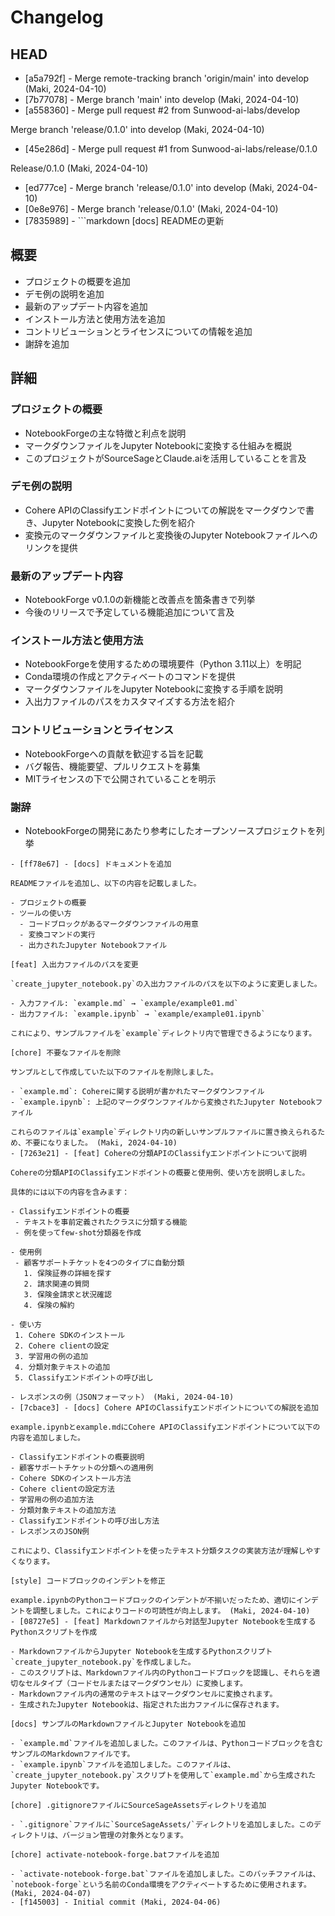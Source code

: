 # Changelog

## HEAD

- [a5a792f] - Merge remote-tracking branch 'origin/main' into develop (Maki, 2024-04-10)
- [7b77078] - Merge branch 'main' into develop (Maki, 2024-04-10)
- [a558360] - Merge pull request #2 from Sunwood-ai-labs/develop

Merge branch 'release/0.1.0' into develop (Maki, 2024-04-10)
- [45e286d] - Merge pull request #1 from Sunwood-ai-labs/release/0.1.0

Release/0.1.0 (Maki, 2024-04-10)
- [ed777ce] - Merge branch 'release/0.1.0' into develop (Maki, 2024-04-10)
- [0e8e976] - Merge branch 'release/0.1.0' (Maki, 2024-04-10)
- [7835989] - ```markdown
[docs] READMEの更新

## 概要

- プロジェクトの概要を追加
- デモ例の説明を追加
- 最新のアップデート内容を追加
- インストール方法と使用方法を追加
- コントリビューションとライセンスについての情報を追加
- 謝辞を追加

## 詳細

### プロジェクトの概要

- NotebookForgeの主な特徴と利点を説明
- マークダウンファイルをJupyter Notebookに変換する仕組みを概説
- このプロジェクトがSourceSageとClaude.aiを活用していることを言及

### デモ例の説明

- Cohere APIのClassifyエンドポイントについての解説をマークダウンで書き、Jupyter Notebookに変換した例を紹介
- 変換元のマークダウンファイルと変換後のJupyter Notebookファイルへのリンクを提供

### 最新のアップデート内容

- NotebookForge v0.1.0の新機能と改善点を箇条書きで列挙
- 今後のリリースで予定している機能追加について言及

### インストール方法と使用方法

- NotebookForgeを使用するための環境要件（Python 3.11以上）を明記
- Conda環境の作成とアクティベートのコマンドを提供
- マークダウンファイルをJupyter Notebookに変換する手順を説明
- 入出力ファイルのパスをカスタマイズする方法を紹介

### コントリビューションとライセンス

- NotebookForgeへの貢献を歓迎する旨を記載
- バグ報告、機能要望、プルリクエストを募集
- MITライセンスの下で公開されていることを明示

### 謝辞

- NotebookForgeの開発にあたり参考にしたオープンソースプロジェクトを列挙
``` (Maki, 2024-04-10)
- [ff78e67] - [docs] ドキュメントを追加

READMEファイルを追加し、以下の内容を記載しました。

- プロジェクトの概要
- ツールの使い方
  - コードブロックがあるマークダウンファイルの用意
  - 変換コマンドの実行
  - 出力されたJupyter Notebookファイル

[feat] 入出力ファイルのパスを変更

`create_jupyter_notebook.py`の入出力ファイルのパスを以下のように変更しました。

- 入力ファイル: `example.md` → `example/example01.md`
- 出力ファイル: `example.ipynb` → `example/example01.ipynb`

これにより、サンプルファイルを`example`ディレクトリ内で管理できるようになります。

[chore] 不要なファイルを削除

サンプルとして作成していた以下のファイルを削除しました。

- `example.md`: Cohereに関する説明が書かれたマークダウンファイル
- `example.ipynb`: 上記のマークダウンファイルから変換されたJupyter Notebookファイル

これらのファイルは`example`ディレクトリ内の新しいサンプルファイルに置き換えられるため、不要になりました。 (Maki, 2024-04-10)
- [7263e21] - [feat] Cohereの分類APIのClassifyエンドポイントについて説明

Cohereの分類APIのClassifyエンドポイントの概要と使用例、使い方を説明しました。

具体的には以下の内容を含みます：

- Classifyエンドポイントの概要
 - テキストを事前定義されたクラスに分類する機能
 - 例を使ってfew-shot分類器を作成

- 使用例
 - 顧客サポートチケットを4つのタイプに自動分類
   1. 保険証券の詳細を探す
   2. 請求関連の質問
   3. 保険金請求と状況確認
   4. 保険の解約

- 使い方
 1. Cohere SDKのインストール
 2. Cohere clientの設定
 3. 学習用の例の追加
 4. 分類対象テキストの追加
 5. Classifyエンドポイントの呼び出し

- レスポンスの例（JSONフォーマット） (Maki, 2024-04-10)
- [7cbace3] - [docs] Cohere APIのClassifyエンドポイントについての解説を追加

example.ipynbとexample.mdにCohere APIのClassifyエンドポイントについて以下の内容を追加しました。

- Classifyエンドポイントの概要説明
- 顧客サポートチケットの分類への適用例
- Cohere SDKのインストール方法
- Cohere clientの設定方法
- 学習用の例の追加方法
- 分類対象テキストの追加方法
- Classifyエンドポイントの呼び出し方法
- レスポンスのJSON例

これにより、Classifyエンドポイントを使ったテキスト分類タスクの実装方法が理解しやすくなります。

[style] コードブロックのインデントを修正

example.ipynbのPythonコードブロックのインデントが不揃いだったため、適切にインデントを調整しました。これによりコードの可読性が向上します。 (Maki, 2024-04-10)
- [08727e5] - [feat] Markdownファイルから対話型Jupyter Notebookを生成するPythonスクリプトを作成

- MarkdownファイルからJupyter Notebookを生成するPythonスクリプト`create_jupyter_notebook.py`を作成しました。
- このスクリプトは、Markdownファイル内のPythonコードブロックを認識し、それらを適切なセルタイプ（コードセルまたはマークダウンセル）に変換します。
- Markdownファイル内の通常のテキストはマークダウンセルに変換されます。
- 生成されたJupyter Notebookは、指定された出力ファイルに保存されます。

[docs] サンプルのMarkdownファイルとJupyter Notebookを追加

- `example.md`ファイルを追加しました。このファイルは、Pythonコードブロックを含むサンプルのMarkdownファイルです。
- `example.ipynb`ファイルを追加しました。このファイルは、`create_jupyter_notebook.py`スクリプトを使用して`example.md`から生成されたJupyter Notebookです。

[chore] .gitignoreファイルにSourceSageAssetsディレクトリを追加

- `.gitignore`ファイルに`SourceSageAssets/`ディレクトリを追加しました。このディレクトリは、バージョン管理の対象外となります。

[chore] activate-notebook-forge.batファイルを追加

- `activate-notebook-forge.bat`ファイルを追加しました。このバッチファイルは、`notebook-forge`という名前のConda環境をアクティベートするために使用されます。 (Maki, 2024-04-07)
- [f145003] - Initial commit (Maki, 2024-04-06)
